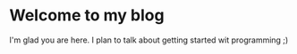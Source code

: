 # Welcome to my blog

I'm glad you are here. I plan to talk about getting started wit programming ;) 
